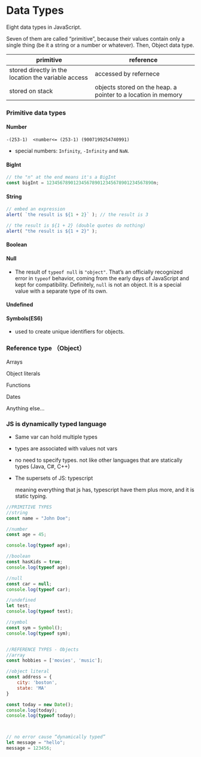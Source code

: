 # Data Types 

Eight data types in JavaScript. 

Seven of them are called “primitive”, because their values contain only a single thing (be it a string or a number or whatever). Then, Object data type.

| primitive                                           | reference                                                    |
| --------------------------------------------------- | ------------------------------------------------------------ |
| stored directly in the location the variable access | accessed by refernece                                        |
| stored on stack                                     | objects stored on the heap. a pointer to a location in memory |

### Primitive data types

#### Number

 	-(253-1)  <number<= (253-1) (9007199254740991) 

  +  special numbers: `Infinity`, `-Infinity` and `NaN`.


#### BigInt

```javascript
// the "n" at the end means it's a BigInt
const bigInt = 1234567890123456789012345678901234567890n;
```

#### String

```javascript
// embed an expression
alert( `the result is ${1 + 2}` ); // the result is 3

// the result is ${1 + 2} (double quotes do nothing)
alert( "the result is ${1 + 2}" ); 
```

#### Boolean

#### Null

- The result of `typeof null` is `"object"`. That’s an officially recognized error in `typeof` behavior, coming from the early days of JavaScript and kept for compatibility. Definitely, `null` is not an object. It is a special value with a separate type of its own.

#### Undefined

#### Symbols(ES6)

- used to create unique identifiers for objects.



### Reference type （Object）

Arrays

Object literals

Functions

Dates

Anything else...



### JS is dynamically typed language

- Same var can hold multiple types

- types are associated with values not vars

- no need to specify types. not like other languages that are statically types (Java, C#, C++)

- The supersets of JS: typescript 

  meaning everything that js has,  typescript have them plus more, and it is static typing.



```javascript
//PRIMITIVE TYPES
//string
const name = "John Doe";

//number
const age = 45;

console.log(typeof age);

//boolean
const hasKids = true;
console.log(typeof age);

//null
const car = null;
console.log(typeof car);

//undefined
let test;
console.log(typeof test);

//symbol
const sym = Symbol();
console.log(typeof sym);


//REFERENCE TYPES - Objects
//array
const hobbies = ['movies', 'music'];

//object literal
const address = {
    city: 'boston',
    state: 'MA'
}

const today = new Date();
console.log(today);
console.log(typeof today);



// no error cause “dynamically typed”
let message = "hello";
message = 123456;
```



